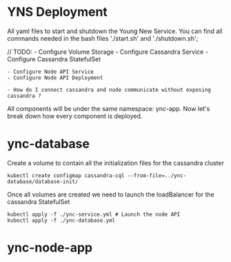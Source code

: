 # YNS Deployment

All yaml files to start and shutdown the Young New Service.
You can find all commands needed in the bash files './start.sh' and './shutdown.sh';

// TODO:
    - Configure Volume Storage
    - Configure Cassandra Service
    - Configure Cassandra StatefulSet

    - Configure Node API Service
    - Configure Node API Deployment

    - How do I connect cassandra and node communicate without exposing cassandra ?

All components will be under the same namespace: ync-app. Now let's break down how every component is deployed.

# ync-database

Create a volume to contain all the initialization files for the cassandra cluster

    kubectl create configmap cassandra-cql --from-file=../ync-database/database-init/

Once all volumes are created we need to launch the loadBalancer for the cassandra StatefulSet

    kubectl apply -f ./ync-service.yml # Launch the node API
    kubectl apply -f ./ync-database.yml

# ync-node-app